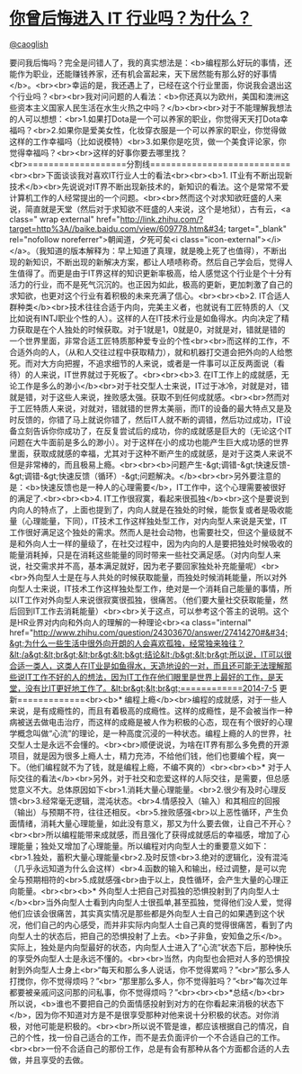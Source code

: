 
#  [你曾后悔进入 IT 行业吗？为什么？](https://zhihu.com/questions/24306436)



[@caoglish](https://zhihu.com/people/94ce7e96ee47ebe4abaaa5334c5ef672)

要问我后悔吗？完全是问错人了，我的真实想法是：&lt;b&gt;编程那么好玩的事情，还能作为职业，还能赚钱养家，还有机会富起来，天下居然能有那么好的好事情&lt;/b&gt;。&lt;br&gt;&lt;br&gt;幸运的是，我还遇上了，已经在这个行业里面，你说我会退出这个行业吗？&lt;br&gt;&lt;br&gt;我对问问题的人看法：&lt;b&gt;你还真以为欧州，美国和澳洲这些资本主义国家人民生活在水生火热之中吗？&lt;/b&gt;&lt;br&gt;&lt;br&gt;对于不能理解我想法的人可以想想：&lt;br&gt;1.如果打Dota是一个可以养家的职业，你觉得天天打Dota幸福吗？&lt;br&gt;2.如果你是爱美女性，化妆穿衣服是一个可以养家的职业，你觉得做这样的工作幸福吗（比如说模特）&lt;br&gt;3.如果你是吃货，做一个美食评论家，你觉得幸福吗？&lt;br&gt;&lt;br&gt;这样的好事你要去哪里找？&lt;br&gt;===================分割线===========================&lt;br&gt;&lt;br&gt;下面谈谈我对喜欢IT行业人士的看法&lt;br&gt;&lt;br&gt;&lt;b&gt;1. IT业有不断出现新技术&lt;/b&gt;&lt;br&gt;先说说对IT界不断出现新技术的，新知识的看法。这个是常常不爱计算机工作的人经常提出的一个问题。&lt;br&gt;&lt;br&gt;然而这个对求知欲旺盛的人来说，简直就是天堂（然后对于求知欲不旺盛的人来说，这个是地狱），古有云，&lt;a class=&#34; wrap external&#34; href=&#34;http://link.zhihu.com/?target=http%3A//baike.baidu.com/view/609778.htm&#34; target=&#34;_blank&#34; rel=&#34;nofollow noreferrer&#34;&gt;朝闻道，夕死可矣&lt;i class=&#34;icon-external&#34;&gt;&lt;/i&gt;&lt;/a&gt;。（我知道的版本解释为：早上知道了真理，就是晚上死了也值得），不断出现的新知识，不断出现的新解决方案，都让人啧啧称奇。然后自己学会后，觉得人生值得了。而更是由于IT界这样的知识更新率极高，给人感觉这个行业是个十分有活力的行业，而不是死气沉沉的。也正因为如此，极高的更新，更加刺激了自己的求知欲，也更对这个行业有着积极的未来充满了信心。&lt;br&gt;&lt;br&gt;&lt;b&gt;2. IT合适人群种类&lt;/b&gt;&lt;br&gt;技术往往合适于内向，完美主义者，也就说有工匠特质的人（又比如说有INTJ职业个性的人）。这样的人在IT技术行业是如鱼得水。内向决定了精力获取是在个人独处的时候获取。对于1就是1，0就是0，对就是对，错就是错的一个世界里面，非常合适工匠特质那种爱专业的个性&lt;br&gt;&lt;br&gt;而这样的工作，不合适外向的人，（从和人交往过程中获取精力），就和机器打交道会把外向的人给憋死。而对大方向把握，不追求细节的人来说，或者是一件事可以正反两面说（看待）的人来说，IT世界就过于死板了。&lt;br&gt;&lt;br&gt;&lt;b&gt;3. 在IT工作上的成就感，无论工作是多么的渺小&lt;/b&gt;&lt;br&gt;对于社交型人士来说，IT过于冰冷，对就是对，错就是错，对于这些人来说，挫败感太强。获取不到任何成就感。&lt;br&gt;&lt;br&gt;然而对于工匠特质人来说，对就对，错就错的世界太美丽，而IT的设备的最大特点又是及时反馈的，你错了马上就说你错了，然后IT人就不断的调错，然后功过成功，IT设备立刻告诉你你成功了，在反复尝试后的成功，你的成就感是巨大的（无论这个IT问题在大牛面前是多么的渺小）。对于这样在小的成功也能产生巨大成功感的世界里面，获取成就感的幸福，尤其对于这种不断产生的成就感，是对于这类人来说不但是非常棒的，而且极易上瘾。&lt;br&gt;&lt;br&gt;&lt;b&gt;问题产生-&amp;gt;调错-&amp;gt;快速反馈-&amp;gt;调错-&amp;gt;快速反馈（循环）-&amp;gt;问题解决。&lt;/b&gt;&lt;br&gt;&lt;br&gt;另外要注意的是：&lt;b&gt;快速反馈也是一种人的心理需要&lt;/b&gt;，IT工作中，这个心理需要被很好的满足了.&lt;br&gt;&lt;br&gt;&lt;b&gt;4.  IT工作很寂寞，看起来很孤独&lt;/b&gt;&lt;br&gt;这个是要说到内向人的特点了，上面也提到了，内向人就是在独处的时候，能恢复或者是吸收能量（心理能量，下同），IT技术工作这样独处型工作，对内向型人来说是天堂，IT工作很好满足这个独处的需求。然而人是社会动物，也需要社交，但这个量级就不是和外向人士一样的量级了，在社交过程中，因为内向的人是要把独处时候吸收的能量消耗掉，只是在消耗这些能量的同时带来一些社交满足感。（对内向型人来说，社交需求并不高，基本满足就好，因为老子要回家独处补充能量呢）&lt;br&gt;&lt;br&gt;外向型人士是在与人共处的时候获取能量，而独处时候消耗能量，所以对外向型人士来说，IT技术工作这样独处型工作，绝对是一个消耗自己能量的事情，所以IT工作对外向型人来说很寂寞很孤独，很痛苦。（他们要大量社交获取能量，然后回到IT工作去消耗能量）&lt;br&gt;&lt;br&gt;关于这点，可以参考这个答主的说明。这个是HR业界对内向和外向人的理解的一种理论&lt;br&gt;&lt;a class=&#34;internal&#34; href=&#34;http://www.zhihu.com/question/24303670/answer/27414270#&#34;&gt;为什么一些生活中很外向开朗的人会喜欢孤独，经常独来独往？&lt;/a&gt;&lt;br&gt;&lt;br&gt;&lt;b&gt;结论&lt;/b&gt;&lt;br&gt;所以说，IT可以很合适一类人，这类人在IT业是如鱼得水，天造地设的一对，而且还可能无法理解那些说IT工作不好的人的想法，因为IT工作在他们眼里是世界上最好的工作，是天堂，没有比IT更好地工作了。&lt;br&gt;&lt;br&gt;============2014-7-5 更新=============&lt;br&gt;&lt;b&gt;* 编程上瘾&lt;/b&gt;&lt;br&gt;编程的成就感，对于一些人来说，是有成瘾性的，而且有着极高的成瘾性。这样的成瘾性，是不会被当作一种病被送去做电击治疗，而这样的成瘾是被人作为积极的心态，现在有个很好的心理学概念叫做“心流”的理论，是一种高度沉浸的一种状态。编程上瘾的人的世界，社交型人士是永远不会懂的。&lt;br&gt;&lt;br&gt;顺便说说，为啥在IT界有那么多免费的开源项目，就是因为很多上瘾人士，精力充沛，不给他们钱，他们也要编个程，爽一下。（他们编程就不为了钱，就是编程上瘾，不编不爽的）&lt;br&gt;&lt;br&gt;&lt;b&gt;* 对于人际交往的看法&lt;/b&gt;&lt;br&gt;另外，对于社交和恋爱这样的人际交往，是需要，但总感觉意义不大。总体原因如下&lt;br&gt;1.消耗大量心理能量。&lt;br&gt;2.很少有及时心理反馈&lt;br&gt;3.经常毫无逻辑，混沌状态。&lt;br&gt;4.情感投入（输入）和其相应的回报（输出）与预期不符，往往还相反。&lt;br&gt;5.挫败感强&lt;br&gt;以上恶性循环，产生负面情绪，消耗大量心理能量，如此没有意义，那又为什么要去做，让自己不开心？&lt;br&gt;&lt;br&gt;所以编程能带来成就感，而且强化了获得成就感后的幸福感，增加了心理能量；独处又增加了心理能量。所以编程对内向型人士的重要意义如下：&lt;br&gt;1.独处，蓄积大量心理能量&lt;br&gt;2.及时反馈&lt;br&gt;3.绝对的逻辑化，没有混沌 （几乎永远知道为什么会这样）&lt;br&gt;4.函数的输入和输出，经过调整，是可以完全与预期相符的&lt;br&gt;5.成就感强&lt;br&gt;由于以上，良性循环，会产生大量的心理正向能量。&lt;br&gt;&lt;br&gt;&lt;b&gt;* 外向型人士把自己对孤独的恐惧投射到了内向型人士&lt;/b&gt;&lt;br&gt;当外向型人士看到内向型人士很孤单,甚至孤独，觉得他们没人爱，觉得他们应该会很痛苦，其实真实情况是那些都是外向型人士自己的如果遇到这个状况，他们自己的内心感受，而并非实际内向型人士自己真的觉得很痛苦，看到了内向型人士的状态后，把自己的恐惧投射了上去。&lt;b&gt;子非鱼，安知鱼之乐&lt;/b&gt;。实际上，独处是内向型最好的状态，内向型人士进入了“心流”状态下后，那种快乐的享受外向型人士是永远不懂的。&lt;br&gt;&lt;br&gt;当然，内向型也会把对人多的恐惧投射到外向型人士身上&lt;br&gt;“每天和那么多人说话，你不觉得累吗？”&lt;br&gt;“那么多人打搅你，你不觉得烦吗？”&lt;br&gt; “那里那么多人，你不觉得脏吗？”&lt;br&gt;“每次过年都要被亲戚问这问那的问私事，你不觉得烦吗？”&lt;br&gt;&lt;br&gt;&lt;b&gt;*总结&lt;/b&gt;&lt;br&gt;所以说，&lt;b&gt;谁也不要把自己的负面情感投射到对方的在你看起来消极的状态下&lt;/b&gt;，因为你不知道对方是不是很享受那种对他来说十分积极的状态。对你消极，对他可能是积极的。&lt;br&gt;&lt;br&gt;所以说不管是谁，都应该根据自己的情况，自己的个性，找一份自己适合的工作，而不是去负面评价一个不合适自己的工作。&lt;br&gt;&lt;br&gt;一份不合适自己的那份工作，总是有会有那种从各个方面都合适的人去做，并且享受的去做。